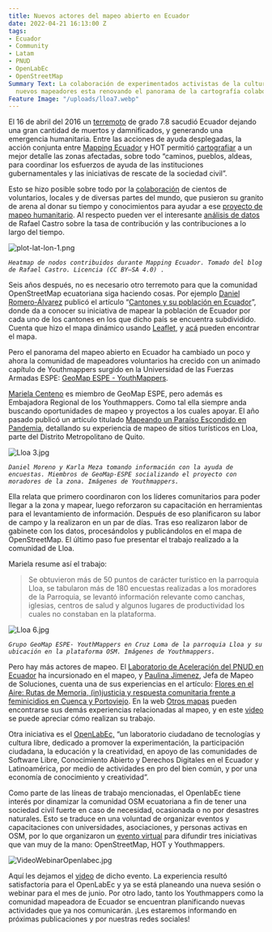 ```yaml
---
title: Nuevos actores del mapeo abierto en Ecuador
date: 2022-04-21 16:13:00 Z
tags:
- Ecuador
- Community
- Latam
- PNUD
- OpenLabEc
- OpenStreetMap
Summary Text: La colaboración de experimentados activistas de la cultura libre con
  nuevos mapeadores esta renovando el panorama de la cartografía colaborativa en Ecuador.
Feature Image: "/uploads/lloa7.webp"
---
```


El 16 de abril del 2016 un [terremoto](https://es.wikipedia.org/wiki/Terremoto_de_Ecuador_de_2016) de grado 7.8 sacudió Ecuador dejando una gran cantidad de muertos y damnificados, y generando una emergencia humanitaria. Entre las acciones de ayuda desplegadas, la acción conjunta entre [Mapping Ecuador](https://www.facebook.com/MappingEcuador/) y HOT permitió [cartografiar](https://tasks.hotosm.org/projects/1794) a un mejor detalle las zonas afectadas, sobre todo “caminos, pueblos, aldeas, para coordinar los esfuerzos de ayuda de las instituciones gubernamentales y las iniciativas de rescate de la sociedad civil”.

Esto se hizo posible sobre todo por la [colaboración](https://www.vistazo.com/actualidad/terremoto-ecuador-mapeando-el-desastre-BBVI27571) de cientos de voluntarios, locales y de diversas partes del mundo, que pusieron su granito de arena al donar su tiempo y conocimientos para ayudar a ese [proyecto de mapeo humanitario](https://blogs.iadb.org/conocimiento-abierto/es/mapeo-humanitario-como-ayudar-al-ecuador-despues-del-terremoto/). Al respecto pueden ver el interesante [análisis de datos](https://ruevko.github.io/hexagonal/post/2021/04/16-mapping-ecuador-contribuciones/) de Rafael Castro sobre la tasa de contribución y las contribuciones a lo largo del tiempo.

![plot-lat-lon-1.png](/uploads/plot-lat-lon-1.png)

*`Heatmap de nodos contribuidos durante Mapping Ecuador. Tomado del blog de Rafael Castro. Licencia (CC BY–SA 4.0) .`*

Seis años después, no es necesario otro terremoto para que la comunidad OpenStreetMap ecuatoriana siga haciendo cosas. Por ejemplo [Daniel Romero-Álvarez](https://twitter.com/Vakdaro) publicó el artículo “[Cantones y su población en Ecuador](https://www.romerostories.com/post/cantones-y-su-poblaci%C3%B3n-en-ecuador)”, donde da a conocer su iniciativa de mapear la población de Ecuador por cada uno de los cantones en los que dicho país se encuentra subdividido. Cuenta que hizo el mapa dinámico usando [Leaflet](https://en.wikipedia.org/wiki/Leaflet_(software)), y [acá](http://bl.ocks.org/daromero-88/raw/e13d1d425d4419319f8a90bae63a1e17/) pueden encontrar el mapa.

Pero el panorama del mapeo abierto en Ecuador ha cambiado un poco y ahora la comunidad de mapeadores voluntarios ha crecido con un animado capítulo de Youthmappers surgido en la Universidad de las Fuerzas Armadas ESPE: [GeoMap ESPE - YouthMappers](https://www.facebook.com/GeoMap-ESPE-YouthMappers-105559118057506).

[Mariela Centeno](https://twitter.com/marielacenteno) es miembro de GeoMap ESPE, pero además es Embajadora Regional de los Youthmappers. Como tal ella siempre anda buscando oportunidades de mapeo y proyectos a los cuales apoyar. El año pasado publicó un artículo titulado [Mapeando un Paraíso Escondido en Pandemia](https://www.youthmappers.org/post/mapeando-un-para%C3%ADso-escondido-en-pandemia-mapping-a-hidden-paradise-during-a-pandemic), detallando su experiencia de mapeo de sitios turísticos en Lloa, parte del Distrito Metropolitano de Quito.

![Lloa 3.jpg](/uploads/Lloa%203.jpg)

*`Daniel Moreno y Karla Meza tomando información con la ayuda de encuestas. Miembros de GeoMap-ESPE socializando el proyecto con moradores de la zona. Imágenes de Youthmappers.`*

Ella relata que primero coordinaron con los líderes comunitarios para poder llegar a la zona y mapear, luego reforzaron su capacitación en herramientas para el levantamiento de información. Después de eso planificaron su labor de campo y la realizaron en un par de días. Tras eso realizaron labor de gabinete con los datos, procesándolos y publicándolos en el mapa de OpenStreetMap. El último paso fue presentar el trabajo realizado a la comunidad de Lloa.

Mariela resume así el trabajo:

> Se obtuvieron más de 50 puntos de carácter turístico en la parroquia Lloa, se tabularon más de 180 encuestas realizadas a los moradores de la Parroquia, se levantó información relevante como canchas, iglesias, centros de salud y algunos lugares de productividad los cuales no constaban en la plataforma.

![Lloa 6.jpg](/uploads/Lloa%206.jpg)

*`Grupo GeoMap ESPE- YouthMappers en Cruz Loma de la parroquia Lloa y su ubicación en la plataforma OSM. Imágenes de Youthmappers.`*

Pero hay más actores de mapeo. El [Laboratorio de Aceleración del PNUD en Ecuador](https://www.ec.undp.org/content/ecuador/es/home/laboratorio-de-aceleracion0.html) ha incursionado en el mapeo, y [Paulina Jimenez](https://twitter.com/Paulina_lab_ecu), Jefa de Mapeo de Soluciones, cuenta una de sus experiencias en el artículo: [Flores en el Aire: Rutas de Memoria, (in)justicia y respuesta comunitaria frente a feminicidios en Cuenca y Portoviejo](https://www.ec.undp.org/content/ecuador/es/home/blog/2022/flores-en-el-aire--rutas-de-memoria---in-justicia-y-respuesta-co.html). En la web [Otros mapas](https://www.otrosmapas.org/) pueden encontrarse sus demás experiencias relacionadas al mapeo, y en este [video](https://www.youtube.com/watch?v=Cjdn9vkO9nM) se puede apreciar cómo realizan su trabajo.

Otra iniciativa es el [OpenLabEc,](https://openlab.ec/) “un laboratorio ciudadano de tecnologías y cultura libre, dedicado a promover la experimentación, la participación ciudadana, la educación y la creatividad, en apoyo de las comunidades de Software Libre, Conocimiento Abierto y Derechos Digitales en el Ecuador y Latinoamérica, por medio de actividades en pro del bien común, y por una economía de conocimiento y creatividad”.

Como parte de las líneas de trabajo mencionadas, el OpenlabEc tiene interés por dinamizar la comunidad OSM ecuatoriana a fin de tener una sociedad civil fuerte en caso de necesidad, ocasionada o no por desastres naturales. Esto se traduce en una voluntad de organizar eventos y capacitaciones con universidades, asociaciones, y personas activas en OSM, por lo que organizaron un [evento virtual](https://openlab.ec/actividad/de-que-trata-openstreet-map-hot-y-youthmappers#no-back) para difundir tres iniciativas que van muy de la mano: OpenStreetMap, HOT y Youthmappers.

![VideoWebinarOpenlabec.jpg](/uploads/VideoWebinarOpenlabec.jpg)

Aquí les dejamos el [video](https://www.youtube.com/watch?v=1wOjNvIxlzk) de dicho evento. La experiencia resultó satisfactoria para el OpenLabEc y ya se está planeando una nueva sesión o webinar para el mes de junio. Por otro lado, tanto los Youthmappers  como la comunidad mapeadora de Ecuador se encuentran planificando nuevas actividades que ya nos comunicarán. ¡Les estaremos informando en próximas publicaciones y por nuestras redes sociales!